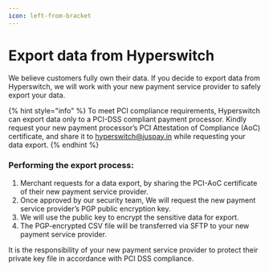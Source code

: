```yaml
---
icon: left-from-bracket
---
```


# Export data from Hyperswitch

We believe customers fully own their data. If you decide to export data from Hyperswitch, we will work with your new payment service provider to safely export your data.

{% hint style="info" %}
To meet PCI compliance requirements, Hyperswitch can export data only to a PCI-DSS compliant payment processor. Kindly request your new payment processor’s PCI Attestation of Compliance (AoC) certificate, and share it to [hyperswitch@juspay.in](mailto:hyperswitch@juspay.in) while requesting your data export.&#x20;
{% endhint %}

### Performing the export process:

1. Merchant requests for a data export, by sharing the PCI-AoC certificate of their new payment service provider.
2. Once approved by our security team, We will request the new payment service provider’s PGP public encryption key.
3. We will use the public key to encrypt the sensitive data for export.
4. The PGP-­encrypted CSV file will be transferred via SFTP to your new payment service provider.

It is the responsibility of your new payment service provider to protect their private key file in accordance with PCI DSS compliance.
